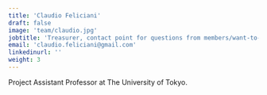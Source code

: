 ```yaml
---
title: 'Claudio Feliciani'
draft: false
image: 'team/claudio.jpg'
jobtitle: 'Treasurer, contact point for questions from members/want-to-be members, logistic help in the organization of events'
email: 'claudio.feliciani@gmail.com'
linkedinurl: ''
weight: 3
---
```


Project Assistant Professor at The University of Tokyo.